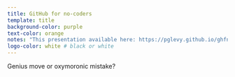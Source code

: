 ```yaml
---
title: GitHub for no-coders
template: title
background-color: purple
text-color: orange
notes: "This presentation available here: https://pglevy.github.io/ghfnc-preso/"
logo-color: white # black or white
---
```

Genius move or oxymoronic mistake?